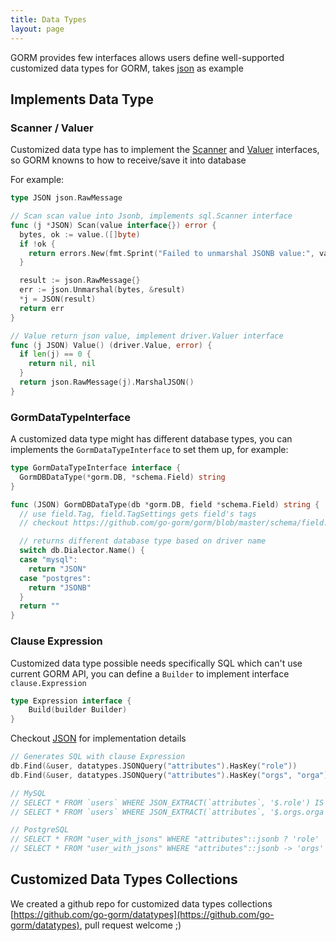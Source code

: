 ```yaml
---
title: Data Types
layout: page
---
```


GORM provides few interfaces allows users define well-supported customized data types for GORM, takes [json](https://github.com/go-gorm/datatypes/blob/master/json.go) as example

## Implements Data Type

### Scanner / Valuer

Customized data type has to implement the [Scanner](https://pkg.go.dev/database/sql/sql#Scanner) and [Valuer](https://pkg.go.dev/database/sql/driver#Valuer) interfaces, so GORM knowns to how to receive/save it into database

For example:

```go
type JSON json.RawMessage

// Scan scan value into Jsonb, implements sql.Scanner interface
func (j *JSON) Scan(value interface{}) error {
  bytes, ok := value.([]byte)
  if !ok {
    return errors.New(fmt.Sprint("Failed to unmarshal JSONB value:", value))
  }

  result := json.RawMessage{}
  err := json.Unmarshal(bytes, &result)
  *j = JSON(result)
  return err
}

// Value return json value, implement driver.Valuer interface
func (j JSON) Value() (driver.Value, error) {
  if len(j) == 0 {
    return nil, nil
  }
  return json.RawMessage(j).MarshalJSON()
}
```

### GormDataTypeInterface

A customized data type might has different database types, you can implements the `GormDataTypeInterface` to set them up, for example:

```go
type GormDataTypeInterface interface {
  GormDBDataType(*gorm.DB, *schema.Field) string
}

func (JSON) GormDBDataType(db *gorm.DB, field *schema.Field) string {
  // use field.Tag, field.TagSettings gets field's tags
  // checkout https://github.com/go-gorm/gorm/blob/master/schema/field.go for all options

  // returns different database type based on driver name
  switch db.Dialector.Name() {
  case "mysql":
    return "JSON"
  case "postgres":
    return "JSONB"
  }
  return ""
}
```

### Clause Expression

Customized data type possible needs specifically SQL which can't use current GORM API, you can define a `Builder` to implement interface `clause.Expression`

```go
type Expression interface {
	Build(builder Builder)
}
```

Checkout [JSON](https://github.com/go-gorm/datatypes/blob/master/json.go) for implementation details

```go
// Generates SQL with clause Expression
db.Find(&user, datatypes.JSONQuery("attributes").HasKey("role"))
db.Find(&user, datatypes.JSONQuery("attributes").HasKey("orgs", "orga"))

// MySQL
// SELECT * FROM `users` WHERE JSON_EXTRACT(`attributes`, '$.role') IS NOT NULL
// SELECT * FROM `users` WHERE JSON_EXTRACT(`attributes`, '$.orgs.orga') IS NOT NULL

// PostgreSQL
// SELECT * FROM "user_with_jsons" WHERE "attributes"::jsonb ? 'role'
// SELECT * FROM "user_with_jsons" WHERE "attributes"::jsonb -> 'orgs' ? 'orga'
```

## Customized Data Types Collections

We created a github repo for customized data types collections [https://github.com/go-gorm/datatypes](https://github.com/go-gorm/datatypes), pull request welcome ;)
